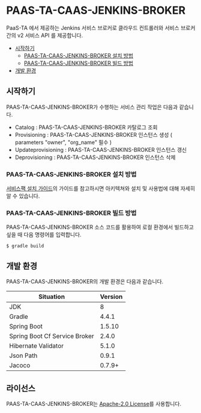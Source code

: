# PAAS-TA-CAAS-JENKINS-BROKER

PaaS-TA 에서 제공하는 Jenkins 서비스 브로커로 클라우드 컨트롤러와 서비스 브로커간의 v2 서비스 API 를 제공합니다.

- [시작하기](#시작하기)
  - [PAAS-TA-CAAS-JENKINS-BROKER 설치 방법](#PAAS-TA-CAAS-JENKINS-BROKER-설치-방법)
  - [PAAS-TA-CAAS-JENKINS-BROKER 빌드 방법](#PAAS-TA-CAAS-JENKINS-BROKER-빌드-방법)
- [개발 환경](#개발-환경)

## 시작하기

PAAS-TA-CAAS-JENKINS-BROKER가 수행하는 서비스 관리 작업은 다음과 같습니다.
- Catalog : PAAS-TA-CAAS-JENKINS-BROKER 카탈로그 조회
- Provisioning : PAAS-TA-CAAS-JENKINS-BROKER 인스턴스 생성 ( parameters "owner", "org_name" 필수 )
- Updateprovisioning : PAAS-TA-CAAS-JENKINS-BROKER 인스턴스 갱신
- Deprovisioning : PAAS-TA-CAAS-JENKINS-BROKER 인스턴스 삭제

### PAAS-TA-CAAS-JENKINS-BROKER 설치 방법

[서비스팩 설치 가이드](https://github.com/PaaS-TA/Guide-5.0-Ravioli/blob/master/service-guide/tools/PAAS-TA_CONTAINER_SERVICE_INSTALL_GUIDE_V2.0.md)의 가이드를 참고하시면 아키텍쳐와 설치 및 사용법에 대해 자세히 알 수 있습니다.

### PAAS-TA-CAAS-JENKINS-BROKER 빌드 방법

PAAS-TA-CAAS-JENKINS-BROKER 소스 코드를 활용하여 로컬 환경에서 빌드하고 싶을 때 다음 명령어를 입력합니다.
```
$ gradle build
```

## 개발 환경

PAAS-TA-CAAS-JENKINS-BROKER의 개발 환경은 다음과 같습니다.

| Situation                      | Version |
| ------------------------------ | ------- |
| JDK                            | 8       |
| Gradle                         | 4.4.1   |
| Spring Boot                    | 1.5.10  |
| Spring Boot Cf Service Broker  | 2.4.0   |
| Hibernate Validator            | 5.1.0   |
| Json Path                      | 0.9.1   |
| Jacoco                         | 0.7.9+  |

## 라이선스
PAAS-TA-CAAS-JENKINS-BROKER는 [Apache-2.0 License](http://www.apache.org/licenses/LICENSE-2.0)를 사용합니다.
